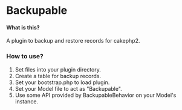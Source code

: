 Backupable
==========

#### What is this?
A plugin to backup and restore records for cakephp2.

### How to use?

1. Set files into your plugin directory.
2. Create a table for backup records.
3. Set your bootstrap.php to load plugin.
4. Set your Model file to act as "Backupable".
5. Use some API provided by BackupableBehavior on your Model's instance.
